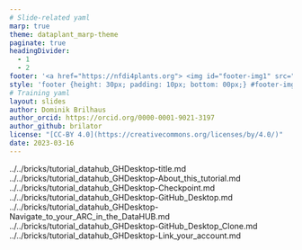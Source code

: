 ```yaml
---
# Slide-related yaml
marp: true
theme: dataplant_marp-theme
paginate: true
headingDivider: 
  - 1
  - 2
footer: '<a href="https://nfdi4plants.org"> <img id="footer-img1" src="../../images/_logos/DataPLANT/DataPLANT_logo_square_bg_transparent.svg"></a> <a href="https://creativecommons.org/licenses/by/4.0/"><img id="footer-img2" src="../../images/_logos/CreativeCommons/by.svg"> </a>'
style: 'footer {height: 30px; padding: 10px; bottom: 00px;} #footer-img1 {height: 30px; padding-left: 0px;} #footer-img2 {height: 20px; padding-left: 20px; opacity: 0.5;}'
# Training yaml
layout: slides
author: Dominik Brilhaus
author_orcid: https://orcid.org/0000-0001-9021-3197
author_github: brilator
license: "[CC-BY 4.0](https://creativecommons.org/licenses/by/4.0/)"
date: 2023-03-16
---
```


../../bricks/tutorial_datahub_GHDesktop-title.md
../../bricks/tutorial_datahub_GHDesktop-About_this_tutorial.md
../../bricks/tutorial_datahub_GHDesktop-Checkpoint.md
../../bricks/tutorial_datahub_GHDesktop-GitHub_Desktop.md
../../bricks/tutorial_datahub_GHDesktop-Navigate_to_your_ARC_in_the_DataHUB.md
../../bricks/tutorial_datahub_GHDesktop-GitHub_Desktop_Clone.md
../../bricks/tutorial_datahub_GHDesktop-Link_your_account.md
